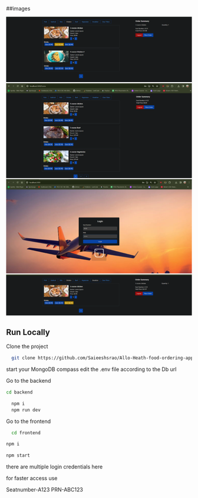 
##images

![image](https://github.com/Saieeshsrao/Allo-Heath-food-ordering-app/blob/a8342afdccc228bbd4fbadde4f349191b9116290/images/applying%20filter%20img.png)
![image](https://github.com/Saieeshsrao/Allo-Heath-food-ordering-app/blob/a8342afdccc228bbd4fbadde4f349191b9116290/images/homepage.png)
![image](https://github.com/Saieeshsrao/Allo-Heath-food-ordering-app/blob/a8342afdccc228bbd4fbadde4f349191b9116290/images/login.png)
![image](https://github.com/Saieeshsrao/Allo-Heath-food-ordering-app/blob/a8342afdccc228bbd4fbadde4f349191b9116290/images/multple%20filters.png)



## Run Locally

Clone the project

```bash
  git clone https://github.com/Saieeshsrao/Allo-Heath-food-ordering-app.git
```

start your MongoDB compass
edit the .env file according to the Db url

Go to the backend
```bash 
cd backend
```

```bash
  npm i
  npm run dev
```

Go to the frontend

```bash
  cd frontend
```
```bash
npm i
```
```bash
npm start 
```

there are multiple login credentials here

for faster access use 

Seatnumber-A123
PRN-ABC123








